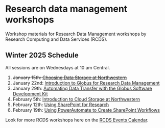# Research data management workshops
Workshop materials for Research Data Management workshops by Research Computing and Data Services (RCDS).

## Winter 2025 Schedule
All sessions are on Wednesdays at 10 am Central.
1. ~~January 15th: [Choosing Data Storage at Northwestern](https://planitpurple.northwestern.edu/event/622679)~~
2. January 22nd: [Introduction to Globus for Research Data Management](https://planitpurple.northwestern.edu/event/622680)
3. January 29th: [Automating Data Transfer with the Globus Software Development Kit](https://planitpurple.northwestern.edu/event/622671)
4. February 5th: [Introduction to Cloud Storage at Northwestern](https://planitpurple.northwestern.edu/event/622677)
5. February 12th: [Using SharePoint for Research](https://planitpurple.northwestern.edu/event/622683)
6. February 19th: [Using PowerAutomate to Create SharePoint Workflows](https://planitpurple.northwestern.edu/event/622686)
  
  
Look for more RCDS workshops here on the [RCDS Events Calendar](https://planitpurple.northwestern.edu/calendar/4661).
